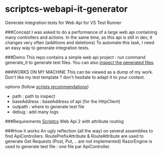 scriptcs-webapi-it-generator
============================

Generate integration tests for Web Api for VS Test Runner

###Concept
I was asked to do a performance of a large web api containing many controllers and actions. 
In the same time, as this api is still in dev, it changes very often (additions and deletions)
To automate this task, I need an easy way to generate integration tests.

###Demo
This repo contains a simple web api project : run command generate_it to generate test files.
You can also [inspect the generated files](https://github.com/Cybermaxs/scriptcs-webapi-it-generator/tree/master/samples/WebApi.Demo/WebApi.Demo.Test/Generated). 

###WORKS ON MY MACHINE
This can be viewed as a dump of my work.
Don't like my test template ? don't hesitate to adapt it to your context.

options (follow [scripts recommendations](https://github.com/scriptcs/scriptcs/wiki/Pass-arguments-to-scripts))
 - path : path to inspect
 - baseAddress : baseAddress of api (for the HttpClient)
 - outpath : where to generate test file
 - debug : add many logs

###Requirements
[Scriptcs](http://scriptcs.net/)
Web Api 2 with attribute routing

###How it works
An ugly reflection (all the way) on several assemblies to find ApiControllers.
RoutePrefixAttribute & RouteAttribute are used to generate Get Requests (Post, Put, .. are not implemented)
RazorEngine is used to generate test file : one file par ApiController.